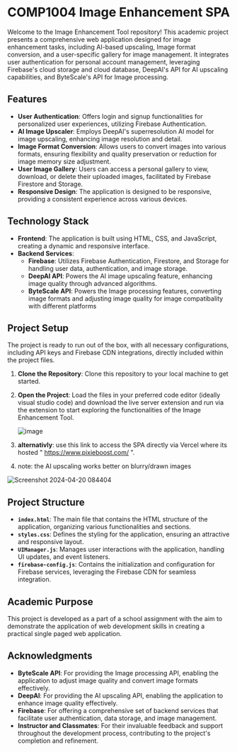 # COMP1004 Image Enhancement SPA

Welcome to the Image Enhancement Tool repository! This academic project presents a comprehensive web application designed for image enhancement tasks, including AI-based upscaling, Image format conversion, and a user-specific gallery for image management. It integrates user authentication for personal account management, leveraging Firebase's cloud storage and cloud database, DeepAI's API for AI upscaling capabilities, and ByteScale's API for Image processing.

## Features

- **User Authentication**: Offers login and signup functionalities for personalized user experiences, utilizing Firebase Authentication.
- **AI Image Upscaler**: Employs DeepAI's superresolution AI model for image upscaling, enhancing image resolution and detail.
- **Image Format Conversion**: Allows users to convert images into various formats, ensuring flexibility and quality preservation or reduction for image memory size adjustment.
- **User Image Gallery**: Users can access a personal gallery to view, download, or delete their uploaded images, facilitated by Firebase Firestore and Storage.
- **Responsive Design**: The application is designed to be responsive, providing a consistent experience across various devices.

## Technology Stack

- **Frontend**: The application is built using HTML, CSS, and JavaScript, creating a dynamic and responsive interface.
- **Backend Services**:
  - **Firebase**: Utilizes Firebase Authentication, Firestore, and Storage for handling user data, authentication, and image storage.
  - **DeepAI API**: Powers the AI image upscaling feature, enhancing image quality through advanced algorithms.
  - **ByteScale API**: Powers the Image processing features, converting image formats and adjusting image quality for image compatibality with different platforms

## Project Setup

The project is ready to run out of the box, with all necessary configurations, including API keys and Firebase CDN integrations, directly included within the project files.

1. **Clone the Repository**: Clone this repository to your local machine to get started.
2. **Open the Project**: Load the files in your preferred code editor (ideally visual studio code) and download the live server extension and run via the extension to start exploring the functionalities of the Image Enhancement Tool.
   
    ![image](https://github.com/mohdkhazaei/Comp1004/assets/105325272/804041f7-a86b-41da-933d-20ec45c21454)
   
4. **alternativly**: use this link to access the SPA directly via Vercel where its hosted " https://www.pixieboost.com/ ".
5. note: the AI upscaling works better on blurry/drawn images
   
![Screenshot 2024-04-20 084404](https://github.com/mohdkhazaei/Comp1004/assets/105325272/d2f4e635-6984-475c-b9ee-7f4a2f96b2d0)


## Project Structure

- **`index.html`**: The main file that contains the HTML structure of the application, organizing various functionalities and sections.
- **`styles.css`**: Defines the styling for the application, ensuring an attractive and responsive layout.
- **`UIManager.js`**: Manages user interactions with the application, handling UI updates, and event listeners.
- **`firebase-config.js`**: Contains the initialization and configuration for Firebase services, leveraging the Firebase CDN for seamless integration.

## Academic Purpose

This project is developed as a part of a school assignment with the aim to demonstrate the application of web development skills in creating a practical single paged web application.

## Acknowledgments

- **ByteScale API**: For providing the Image processing API, enabling the application to adjust image quality and convert image formats effectively.
- **DeepAI**: For providing the AI upscaling API, enabling the application to enhance image quality effectively.
- **Firebase**: For offering a comprehensive set of backend services that facilitate user authentication, data storage, and image management.
- **Instructor and Classmates**: For their invaluable feedback and support throughout the development process, contributing to the project's completion and refinement.

